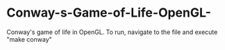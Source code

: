 # Conway-s-Game-of-Life-OpenGL-
Conway's game of life in OpenGL. To run, navigate to the file and execute "make conway"

